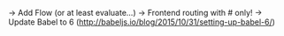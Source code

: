 -> Add Flow (or at least evaluate...)
-> Frontend routing with # only!
-> Update Babel to 6 (http://babeljs.io/blog/2015/10/31/setting-up-babel-6/)
